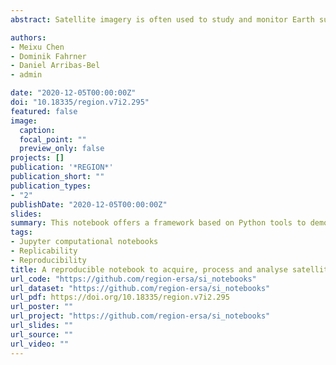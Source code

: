 ```yaml
---
abstract: Satellite imagery is often used to study and monitor Earth surface changes. The open availability and extensive temporal coverage of Landsat imagery has enabled changes in temperature, wind, vegetation and ice melting speed for a period of up to 46 years. Yet, the use of satellite imagery to study cities has remained underutilised, partly due to the lack of a methodological approach to capture features and changes in the urban environment. This notebook offers a framework based on Python tools to demonstrate how to batch-download high-resolution satellite imagery; and enable the extraction, analysis and visualisation of features of the built environment to capture long-term urban changes.

authors:
- Meixu Chen
- Dominik Fahrner
- Daniel Arribas-Bel
- admin

date: "2020-12-05T00:00:00Z"
doi: "10.18335/region.v7i2.295"
featured: false
image:
  caption: 
  focal_point: ""
  preview_only: false
projects: []
publication: '*REGION*'
publication_short: ""
publication_types:
- "2"
publishDate: "2020-12-05T00:00:00Z"
slides: 
summary: This notebook offers a framework based on Python tools to demonstrate how to batch-download high-resolution satellite imagery; and enable the extraction, analysis and visualisation of features of the built environment to capture long-term urban changes.
tags:
- Jupyter computational notebooks
- Replicability
- Reproducibility
title: A reproducible notebook to acquire, process and analyse satellite imagery. Exploring long-term urban changes
url_code: "https://github.com/region-ersa/si_notebooks"
url_dataset: "https://github.com/region-ersa/si_notebooks"
url_pdf: https://doi.org/10.18335/region.v7i2.295
url_poster: ""
url_project: "https://github.com/region-ersa/si_notebooks"
url_slides: ""
url_source: ""
url_video: ""
---
```

